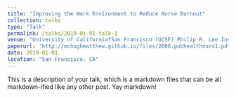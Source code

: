 ```yaml
---
title: "Improving the Work Environment to Reduce Nurse Burnout"
collection: talks
type: "Talk"
permalink: /talks/2019-01-01-talk-1
venue: "University of California?San Francisco (UCSF) Philip R. Lee Institute for Health Policy Studies. UCSF."
paperurl: 'http://mchughmatthew.github.io/files/2006.pubhealthnurs1.pdf'
date: 2019-01-01
location: "San Francisco, CA"
---
```


This is a description of your talk, which is a markdown files that can be all markdown-ified like any other post. Yay markdown!
